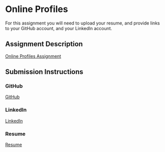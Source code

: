 # Online Profiles
For this assignment you will need to upload your resume, and provide links to your GitHub account, and your LinkedIn account.

## Assignment Description
[Online Profiles Assignment](https://education.launchcode.org/liftoff/assignments/online-profiles/)

## Submission Instructions

### GitHub
[GitHub](https://github.com/jaredible)

### LinkedIn
[LinkedIn](https://www.linkedin.com/in/jared-michael-diehl/)

### Resume
[Resume](https://github.com/jaredible/liftoff-assignments/blob/master/C1-Online_Profiles/Jared%20Diehl%20Resume.pdf)
